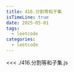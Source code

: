 ```yaml
---
title: 416.分割等和子集
isTimeLine: true
date: 2025-05-01
tags:
  - leetcode
categories:
  - leetcode
---
```


<<< ./416.分割等和子集.js
